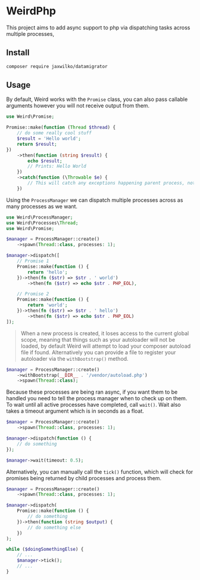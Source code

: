 # WeirdPhp

This project aims to add async support to php via dispatching tasks across multiple processes,

## Install
```bash
composer require jaxwilko/datamigrator
```
## Usage

By default, Weird works with the `Promise` class, you can also pass callable arguments however you will not receive 
output from them.

```php
use Weird\Promise;

Promise::make(function (Thread $thread) {
    // do some really cool stuff
    $result = 'Hello world';
    return $result;
})
    ->then(function (string $result) {
        echo $result;
        // Prints: Hello World
    })
    ->catch(function (\Throwable $e) {
        // This will catch any exceptions happening parent process, not the child process.
    })
```

Using the `ProcessManager` we can dispatch multiple processes across as many processes as we want.

```php
use Weird\ProcessManager;
use Weird\Processes\Thread;
use Weird\Promise;

$manager = ProcessManager::create()
    ->spawn(Thread::class, processes: 1);

$manager->dispatch([
    // Promise 1
    Promise::make(function () {
        return 'hello';
    })->then(fn ($str) => $str . ' world')
        ->then(fn ($str) => echo $str . PHP_EOL),

    // Promise 2
    Promise::make(function () {
        return 'world';
    })->then(fn ($str) => $str . ' hello')
        ->then(fn ($str) => echo $str . PHP_EOL)
]);
```

> When a new process is created, it loses access to the current global scope, meaning that things such as your
> autoloader will not be loaded, by default Weird will attempt to load your composer autoload file if found.
> Alternatively you can provide a file to register your autoloader via the `withBootstrap()` method.

```php
$manager = ProcessManager::create()
    ->withBootstrap(__DIR__ . '/vendor/autoload.php')
    ->spawn(Thread::class);
```

Because these processes are being ran async, if you want them to be handled you need to tell the process manager 
when to check up on them. To wait until all active processes have completed, call `wait()`. Wait also takes a timeout 
argument which is in seconds as a float.

```php
$manager = ProcessManager::create()
    ->spawn(Thread::class, processes: 1);

$manager->dispatch(function () {
    // do something
});

$manager->wait(timeout: 0.5);
```

Alternatively, you can manually call the `tick()` function, which will check for promises being returned by child 
processes and process them.

```php
$manager = ProcessManager::create()
    ->spawn(Thread::class, processes: 1);

$manager->dispatch(
    Promise::make(function () {
        // do something
    })->then(function (string $output) {
        // do something else
    })
);

while ($doingSomethingElse) {
    // ...
    $manager->tick();
    // ...
}
```
